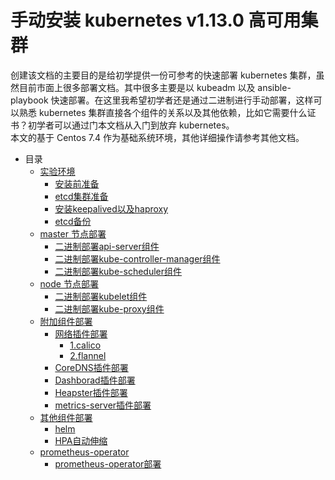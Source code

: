 # 手动安装 kubernetes v1.13.0 高可用集群
创建该文档的主要目的是给初学提供一份可参考的快速部署 kubernetes 集群，虽然目前市面上很多部署文档。其中很多主要是以 kubeadm 以及 ansible-playbook 快速部署。在这里我希望初学者还是通过二进制进行手动部署，这样可以熟悉 kubernetes 集群直接各个组件的关系以及其他依赖，比如它需要什么证书？初学者可以通过门本文档从入门到放弃 kubernetes。  
本文的基于 Centos 7.4 作为基础系统环境，其他详细操作请参考其他文档。
* 目录
  * [实验环境]()
    * [安装前准备](./01.基础环境准备.md)
    * [etcd集群准备](./02.创建etcd集群.md)
    * [安装keepalived以及haproxy](./03.keepalived+haproxy负载.md)
    * [etcd备份](./ops/etcd/etcd_cluster_backup_recovery.md)
  * [master 节点部署]()
    * [二进制部署api-server组件](./04.kube-apiserver.md)
    * [二进制部署kube-controller-manager组件](./05.kube-controller-manager.md)
    * [二进制部署kube-scheduler组件](./06.kube-scheduler.md)
  * [node 节点部署]()
    * [二进制部署kubelet组件](./07.kubelet-node部署.md)
    * [二进制部署kube-proxy组件](./08.kube-proxy部署.md)
  * [附加组件部署]( )
    * [网络插件部署](二选一)
      * [1.calico](./09-1.calico网络设置.md)
      * [2.flannel](./09-2.flannel网络设置.md)
    * [CoreDNS插件部署](./10.coredns.md)
    * [Dashborad插件部署](./11.dashboard.md)
    * [Heapster插件部署](./12.heapster.md)
    * [metrics-server插件部署](./13.metrics-server.md)
  * [其他组件部署]( )
    * [helm](./15.helm安装部署.md)
    * [HPA自动伸缩](./14.hpa.md)
  * [prometheus-operator]( )
    * [prometheus-operator部署](./16.通过helm部署prometheusoperator监控.md)
